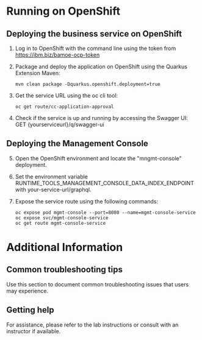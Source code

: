 # Running on OpenShift

## Deploying the business service on OpenShift

1. Log in to OpenShift with the command line using the token from https://ibm.biz/bamoe-ocp-token

2. Package and deploy the application on OpenShift using the Quarkus Extension Maven:
   ```
   mvn clean package -Dquarkus.openshift.deployment=true
   ```

3. Get the service URL using the oc cli tool:
   ```
   oc get route/cc-application-approval
   ```

4. Check if the service is up and running by accessing the Swagger UI:
   GET {yourserviceurl}/q/swagger-ui

## Deploying the Management Console

5. Open the OpenShift environment and locate the "mngmt-console" deployment.

6. Set the environment variable RUNTIME_TOOLS_MANAGEMENT_CONSOLE_DATA_INDEX_ENDPOINT with your-service-url/graphql.

7. Expose the service route using the following commands:
   ```
   oc expose pod mgmt-console --port=8080 --name=mgmt-console-service
   oc expose svc/mgmt-console-service
   oc get route mgmt-console-service
   ```

# Additional Information

## Common troubleshooting tips

Use this section to document common troubleshooting issues that users may experience.

## Getting help

For assistance, please refer to the lab instructions or consult with an instructor if available.

